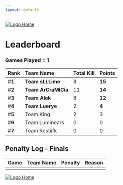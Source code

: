 ```yaml
---
layout: default
---
```


[ ![Logo](https://kanziebub.github.io/ProjectSEA/assets/images/bullet_rev.png) Home](https://kanziebub.github.io/ProjectSEA/)

# **Leaderboard**

### Games Played = 1

|  Rank  | Team Name             | Total Kill | **Points** |
|:-------|:----------------------|:-----------|:-----------|
| #**1** | **Team sLLLime** | 8 | **15** | 
| #**2** | **Team ArCraMiCia** | 11 | **14** | 
| #**3** | **Team Alek** | 8 | **12** | 
| #**4** | **Team Luerye** | 2 | **4** | 
| #**5** | Team King | 2 | 3 | 
| #**6** | Team Luminears | 0 | 0 | 
| #**7** | Team Restiifk | 0 | 0 | 
 

## Penalty Log - Finals

|  Game  | Team Name | Penalty | Reason                |
|:-------|:----------|:--------|:----------------------| 
|  |  |  |  |

[ ![Logo](https://kanziebub.github.io/ProjectSEA/assets/images/bullet_rev.png) Home](https://kanziebub.github.io/ProjectSEA/)
